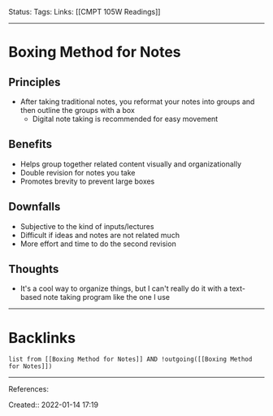 Status: 
Tags: 
Links: [[CMPT 105W Readings]]
___
# Boxing Method for Notes
## Principles
- After taking traditional notes, you reformat your notes into groups and then outline the groups with a box
	- Digital note taking is recommended for easy movement
## Benefits
- Helps group together related content visually and organizationally
- Double revision for notes you take
- Promotes brevity to prevent large boxes
## Downfalls
- Subjective to the kind of inputs/lectures
- Difficult if ideas and notes are not related much
- More effort and time to do the second revision
## Thoughts
- It's a cool way to organize things, but I can't really do it with a text-based note taking program like the one I use
___
# Backlinks
```dataview
list from [[Boxing Method for Notes]] AND !outgoing([[Boxing Method for Notes]])
```
___
References:

Created:: 2022-01-14 17:19
